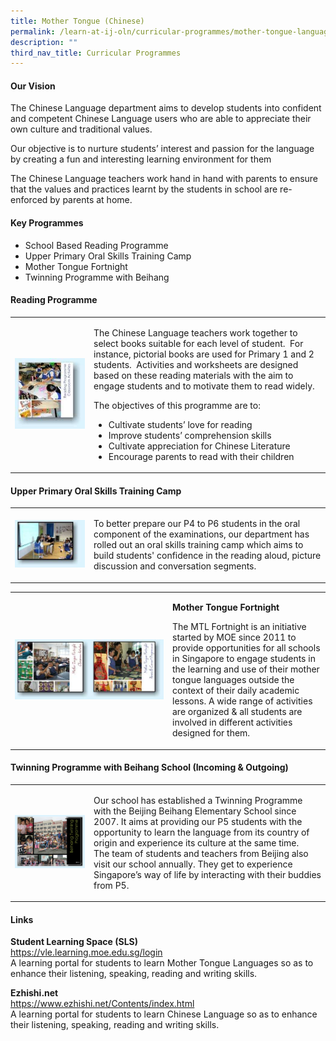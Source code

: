 ```yaml
---
title: Mother Tongue (Chinese)
permalink: /learn-at-ij-oln/curricular-programmes/mother-tongue-languages/chinese-language/
description: ""
third_nav_title: Curricular Programmes
---
```

<h4><strong>Our Vision</strong></h4>
<p>The Chinese Language department aims to develop students into confident and competent Chinese Language users who are able to appreciate their own culture and traditional values.</p>
<p>Our objective is to nurture students&rsquo; interest and passion for the language by creating a fun and interesting learning environment for them</p>
<p>The Chinese Language teachers work hand in hand with parents to ensure that the values and practices learnt by the students in school are re-enforced by parents at home.</p>
<h4><strong>Key Programmes</strong></h4>
<ul>
<li>School Based Reading Programme</li>
<li>Upper Primary Oral Skills Training Camp</li>
<li>Mother Tongue Fortnight</li>
<li>Twinning Programme with Beihang</li>
</ul>
<h4>Reading Programme</h4>
<table style="border-collapse: collapse; width: 100%;" border="0">
<tbody>
<tr>
<td style="width: 25%;"><img src="/images/chi1.jpg"></td>
<td style="width: 75%;">
<p>The Chinese Language teachers work together to select books suitable for each level of student.&nbsp; For instance, pictorial books are used for Primary 1 and 2 students.&nbsp; Activities and worksheets are designed based on these reading materials with the aim to engage&nbsp;students&nbsp;and to motivate them to read widely.</p>
<p>The objectives of this programme are to:</p>
<ul>
<li>Cultivate students&rsquo; love for reading</li>
<li>Improve students&rsquo; comprehension skills</li>
<li>Cultivate appreciation for Chinese Literature</li>
<li>Encourage parents to read with their children</li>
</ul>
</td>
</tr>
</tbody>
</table>
<h4>Upper Primary Oral Skills Training Camp</h4>
<table style="border-collapse: collapse; width: 100%;" border="0">
<tbody>
<tr>
<td style="width: 25%;"><img src="/images/chi2.jpg" /></td>
<td style="width: 75%;">
<p>To better prepare our P4 to P6 students in the oral component of the examinations, our department has rolled out an oral skills training camp which aims to build students' confidence in the reading aloud, picture discussion and conversation segments.</p>
</td>
</tr>
</tbody>
</table>
<table style="border-collapse: collapse; width: 100%;" border="0">
<tbody>
<tr>
<td style="width: 50%;"><img src="/images/chi3.jpg" /></td>
<td style="width: 50%;">
<p><strong>Mother Tongue Fortnight</strong></p>
<p>The MTL Fortnight is an initiative started by MOE since 2011 to provide opportunities for all schools in&nbsp;Singapore to engage students in the learning and use of their mother tongue languages outside the context of their daily academic lessons. A wide range of activities are organized &amp; all&nbsp;students&nbsp;are involved in different activities designed for them.&nbsp;</p>
</td>
</tr>
</tbody>
</table>
<h4>Twinning Programme with Beihang School (Incoming &amp; Outgoing)</h4>
<table style="border-collapse: collapse; width: 100%;" border="0">
<tbody>
<tr>
<td style="width: 25%;"><img src="/images/chi4.jpg" /></td>
<td style="width: 75%;">
<p>Our school has established a Twinning Programme with the Beijing Beihang Elementary School since 2007. It aims at providing our P5&nbsp;students&nbsp;with the opportunity to learn the language from its country of origin and experience its culture at the same time.<br />The team of students and teachers from Beijing also visit our school annually. They get to experience Singapore&rsquo;s way of life by interacting with their buddies from P5.</p>
</td>
</tr>
</tbody>
</table>
<h4><strong>Links</strong></h4>
<p><strong>Student Learning Space (SLS)<br /></strong><a href="https://vle.learning.moe.edu.sg/login" target="_blank" rel="noopener">https://vle.learning.moe.edu.sg/login</a><br />A learning portal for students to learn Mother Tongue Languages so as to enhance their listening, speaking, reading and writing skills.</p>
<p><strong>Ezhishi.net<br /></strong><a href="https://www.ezhishi.net/Contents/index.html" target="_blank" rel="noopener">https://www.ezhishi.net/Contents/index.html</a><br />A learning portal for students to learn Chinese Language so as to enhance their listening, speaking, reading and writing skills.</p>